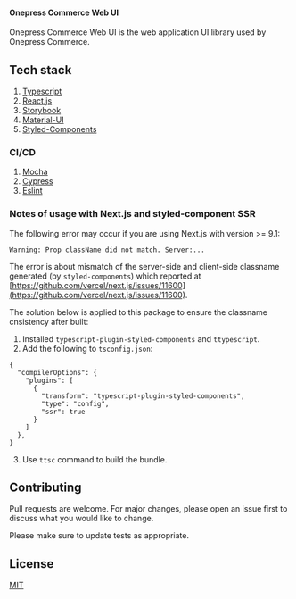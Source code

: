 #### Onepress Commerce Web UI

Onepress Commerce Web UI is the web application UI library used by Onepress Commerce.

## Tech stack
1. [Typescript](https://www.typescriptlang.org/)
2. [React.js](https://reactjs.org/)
3. [Storybook](https://storybook.js.org/)
4. [Material-UI](https://material-ui.com/)
5. [Styled-Components](https://styled-components.com/)

### CI/CD
1. [Mocha](https://mochajs.org/)
2. [Cypress](https://www.cypress.io/)
3. [Eslint](https://eslint.org/)

### Notes of usage with Next.js and styled-component SSR
The following error may occur if you are using Next.js with version >= 9.1:
```
Warning: Prop className did not match. Server:...
```
The error is about mismatch of the server-side and client-side classname generated (by `styled-components`) which reported at [https://github.com/vercel/next.js/issues/11600](https://github.com/vercel/next.js/issues/11600).

The solution below is applied to this package to ensure the classname cnsistency after built:
1. Installed `typescript-plugin-styled-components` and `ttypescript`.
2. Add the following to `tsconfig.json`:
```
{
  "compilerOptions": {
    "plugins": [
      {
        "transform": "typescript-plugin-styled-components",
        "type": "config",
        "ssr": true
      }
    ]
  },
}
```
3. Use `ttsc` command to build the bundle.

## Contributing
Pull requests are welcome. For major changes, please open an issue first to discuss what you would like to change.

Please make sure to update tests as appropriate.

## License
[MIT](https://choosealicense.com/licenses/mit/)